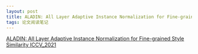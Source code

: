 ```yaml
---
layout: post
title: ALADIN: All Layer Adaptive Instance Normalization for Fine-grained Style Similarity ICCV_2021
tags: 论文阅读笔记
---
```


[ALADIN: All Layer Adaptive Instance Normalization for Fine-grained Style Similarity ICCV_2021](https://arxiv.org/pdf/2103.09776.pdf)
